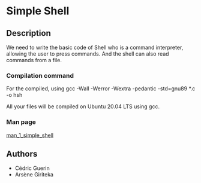 # Simple Shell

## Description

We need to write the basic code of Shell who is a command interpreter, allowing the user to press commands. And the shell can also read commands from a file.

### Compilation command

For the compiled, using gcc -Wall -Werror -Wextra -pedantic -std=gnu89 *.c -o hsh

All your files will be compiled on Ubuntu 20.04 LTS using gcc.

### Man page
[man_1_simple_shell](https://github.com/Cedric002/holbertonschool-simple_shell/blob/main/man_1_simple_shell)


##  Authors

- Cédric Guerin
- Arsène Giriteka
